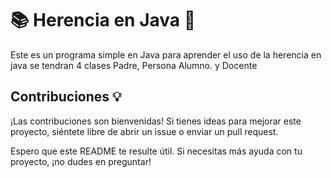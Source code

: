 # 📚 Herencia en Java 📝

Este es un programa simple en Java para aprender el uso de la herencia en java se tendran 4 clases Padre, Persona Alumno. y Docente

## Contribuciones 💡

¡Las contribuciones son bienvenidas! Si tienes ideas para mejorar este proyecto, siéntete libre de abrir un issue o enviar un pull request.

Espero que este README te resulte útil. Si necesitas más ayuda con tu proyecto, ¡no dudes en preguntar!
